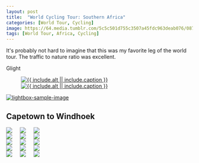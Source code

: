 ```yaml
---
layout: post
title:  "World Cycling Tour: Southern Africa"
categories: [World Tour, Cycling]
image: https://64.media.tumblr.com/5c5c501d755c3507a45fdc963deab076/0875d5ee7e36b55a-77/s2048x3072/79f331b676dc2645d16b11ea651f842bfddcf8fd.jpg
tags: [World Tour, Africa, Cycling]
---
```

<script>

    HesGallery.init();
    
    </script>

It's probably not hard to imagine that this was my favorite leg of the world tour. The traffic to nature ratio was excellent.




Glight
<figure>
  <a class="glightbox" href="https://64.media.tumblr.com/a5459c5ac0b08236ebb637c8bfc48eea/0875d5ee7e36b55a-2b/s2048x3072/55177d3a681dec62dc55072a997b80976e73ac00.jpg" class="glightbox">
    <img src="https://64.media.tumblr.com/a5459c5ac0b08236ebb637c8bfc48eea/0875d5ee7e36b55a-2b/s2048x3072/55177d3a681dec62dc55072a997b80976e73ac00.jpg" alt="{{ include.alt || include.caption }}">
  </a> 
   <a class="glightbox" href="https://64.media.tumblr.com/b13937d2a3e55cf57526a520c1c2afbb/0875d5ee7e36b55a-21/s2048x3072/65badb4ce0948f1af4ad6c5590397f7e043272af.jpg" class="glightbox">
    <img src="https://64.media.tumblr.com/b13937d2a3e55cf57526a520c1c2afbb/0875d5ee7e36b55a-21/s2048x3072/65badb4ce0948f1af4ad6c5590397f7e043272af.jpg" alt="{{ include.alt || include.caption }}">
  </a>
  </figure>

<a class="glightbox" href="https://64.media.tumblr.com/a5459c5ac0b08236ebb637c8bfc48eea/0875d5ee7e36b55a-2b/s2048x3072/55177d3a681dec62dc55072a997b80976e73ac00.jpg" data-lightbox="sample single image">
    <img src="https://64.media.tumblr.com/a5459c5ac0b08236ebb637c8bfc48eea/0875d5ee7e36b55a-2b/s2048x3072/55177d3a681dec62dc55072a997b80976e73ac00.jpg" alt="lightbox-sample-image" title="Lightbox sample image">
  </a> 

<h2>Capetown to Windhoek</h2>

 <div class="columns">
   <div class="img1"><a class="glightbox" href="https://64.media.tumblr.com/a1410c88f6b9d861898ad02cf1b491e5/433a940ef3b25307-46/s540x810/2a53308ca6bb64cf5ab68c3a2f08a046aa3d37ea.jpg"><img src="https://64.media.tumblr.com/a1410c88f6b9d861898ad02cf1b491e5/433a940ef3b25307-46/s540x810/2a53308ca6bb64cf5ab68c3a2f08a046aa3d37ea.jpg" /></a>
</div>
  <div class="img2"><a class="glightbox" href="https://64.media.tumblr.com/efd03e06e8ff0bea4811a4099bc69910/433a940ef3b25307-34/s540x810/1464ea5f4cde741be15c29938faecb1fca3fa785.jpg"><img src="https://64.media.tumblr.com/efd03e06e8ff0bea4811a4099bc69910/433a940ef3b25307-34/s540x810/1464ea5f4cde741be15c29938faecb1fca3fa785.jpg" /></a>
  </div>
  <div class="img3"><a class="glightbox" href="https://64.media.tumblr.com/61545ce879ee74092e411d52ba000fd8/433a940ef3b25307-b5/s540x810/282d4e5298c826361ec860e87162aa8b69431ae7.jpg"><img src="https://64.media.tumblr.com/61545ce879ee74092e411d52ba000fd8/433a940ef3b25307-b5/s540x810/282d4e5298c826361ec860e87162aa8b69431ae7.jpg" /></a>
</div>
  </div>

<div class="columns">
   <div class="img1"><a class="glightbox" href="https://64.media.tumblr.com/efd03e06e8ff0bea4811a4099bc69910/d14511bd4a276187-ea/s2048x3072/75d07e3452eb0d0e923e4b1ba3d9ea55baf09118.jpg"><img src="https://64.media.tumblr.com/efd03e06e8ff0bea4811a4099bc69910/d14511bd4a276187-ea/s2048x3072/75d07e3452eb0d0e923e4b1ba3d9ea55baf09118.jpg" /></a>
</div>
<div class="img2"><a class="glightbox" href="https://64.media.tumblr.com/a25e43ee2fa09860a5dba0d4998c6529/d14511bd4a276187-f4/s2048x3072/071c6dc91173c518fa6fb7a8a9414711a221e690.jpg"><img src="https://64.media.tumblr.com/a25e43ee2fa09860a5dba0d4998c6529/d14511bd4a276187-f4/s2048x3072/071c6dc91173c518fa6fb7a8a9414711a221e690.jpg" /></a>
</div>
<div class="img3"><a class="glightbox" href="https://64.media.tumblr.com/ea9f3dd10084afb0b968e9d7bd3be413/d14511bd4a276187-db/s2048x3072/df0a86942a2b3f66ba36af9d9203ff7616e06f24.jpg"><img src="https://64.media.tumblr.com/ea9f3dd10084afb0b968e9d7bd3be413/d14511bd4a276187-db/s2048x3072/df0a86942a2b3f66ba36af9d9203ff7616e06f24.jpg" /></a>
</div>
</div>

<div class="columns">
   <div class="img1"><a class="glightbox" href="https://64.media.tumblr.com/c5aae222ab8673d238d58bbc37a03cba/d14511bd4a276187-52/s2048x3072/cb272ac9a14dc9ca187f5983ee851c016ab2d684.jpg"><img src="https://64.media.tumblr.com/c5aae222ab8673d238d58bbc37a03cba/d14511bd4a276187-52/s2048x3072/cb272ac9a14dc9ca187f5983ee851c016ab2d684.jpg" /></a>
</div>
<div class="img2"><a class="glightbox" href="https://64.media.tumblr.com/4b705d7dce51463975ae3a8bf7df21b6/6aa83f5e4efedd14-71/s540x810/0183118148ef3de0d49890ad90b50864589b93c0.jpg"><img src="https://64.media.tumblr.com/4b705d7dce51463975ae3a8bf7df21b6/6aa83f5e4efedd14-71/s540x810/0183118148ef3de0d49890ad90b50864589b93c0.jpg" /></a>
</div>
<div class="img3"><a class="glightbox" href="https://64.media.tumblr.com/ef9c96f284fa4f79c79bed5a012eec37/6aa83f5e4efedd14-99/s540x810/de8a14535b26fee8e769ed184b6a33e57cbeaa6c.jpg"><img src="https://64.media.tumblr.com/ef9c96f284fa4f79c79bed5a012eec37/6aa83f5e4efedd14-99/s540x810/de8a14535b26fee8e769ed184b6a33e57cbeaa6c.jpg" /></a>
</div>
</div>

<div class="columns">
   <div class="img1"><a class="glightbox" href="https://64.media.tumblr.com/362c234612d02f197958712b64860077/6aa83f5e4efedd14-57/s540x810/5e6227edbc03e3da3f2c202aad16bf4d1eb99faf.jpg"><img src="https://64.media.tumblr.com/362c234612d02f197958712b64860077/6aa83f5e4efedd14-57/s540x810/5e6227edbc03e3da3f2c202aad16bf4d1eb99faf.jpg" /></a>
</div>
<div class="img2"><a class="glightbox" href="https://64.media.tumblr.com/25d0bd2bae5804dbba6e4ccf70d7d89a/6aa83f5e4efedd14-d5/s540x810/d19f9e0bb9dc4e565091a82d4327fd7e34dbe60f.jpg"><img src="https://64.media.tumblr.com/25d0bd2bae5804dbba6e4ccf70d7d89a/6aa83f5e4efedd14-d5/s540x810/d19f9e0bb9dc4e565091a82d4327fd7e34dbe60f.jpg" /></a>
</div>
<div class="img3"><a class="glightbox" href="https://64.media.tumblr.com/2a998b71c56cdaa46776eb589ccc1ed5/6aa83f5e4efedd14-ed/s540x810/6bf04eb3983d146f117280b0a482b6cb30f96d68.jpg"><img src="https://64.media.tumblr.com/2a998b71c56cdaa46776eb589ccc1ed5/6aa83f5e4efedd14-ed/s540x810/6bf04eb3983d146f117280b0a482b6cb30f96d68.jpg" /></a>
</div>
</div>

<div class="columns">
   <div class="img1"><a class="glightbox" href="https://64.media.tumblr.com/da8474fc38231fb6962cd5ea36b03879/6aa83f5e4efedd14-2a/s540x810/d76807e03dba1f665c9c26c6941e208fdce31773.jpg"><img src="https://64.media.tumblr.com/da8474fc38231fb6962cd5ea36b03879/6aa83f5e4efedd14-2a/s540x810/d76807e03dba1f665c9c26c6941e208fdce31773.jpg " /></a>
</div>
<div class="img2"><a class="glightbox" href="https://64.media.tumblr.com/7829344d0b2deabdccdc83599fdf3d3e/6aa83f5e4efedd14-fb/s540x810/0a39fbdccc86f5647d567c9b50c94992b5b63441.jpg"><img src="https://64.media.tumblr.com/7829344d0b2deabdccdc83599fdf3d3e/6aa83f5e4efedd14-fb/s540x810/0a39fbdccc86f5647d567c9b50c94992b5b63441.jpg " /></a>
</div>
<div class="img3"><a class="glightbox" href="https://64.media.tumblr.com/08d2294c16994d8f33710256ce62820b/433a940ef3b25307-c6/s540x810/3e1d409da4937002a9048fe3de44eaadda710e6c.jpg"><img src="https://64.media.tumblr.com/08d2294c16994d8f33710256ce62820b/433a940ef3b25307-c6/s540x810/3e1d409da4937002a9048fe3de44eaadda710e6c.jpg" /></a>
</div>
</div>